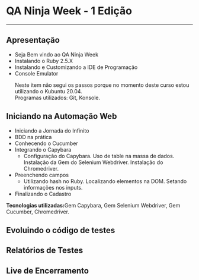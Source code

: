 <h1>QA Ninja Week - 1 Edição</h1>
<hr>

<h2>Apresentação</h2>
<ul>
    <li>Seja Bem vindo ao QA Ninja Week</li>
    <li>Instalando o Ruby 2.5.X</li>
    <li>Instalando e Customizando a IDE de Programação</li>
    <li>Console Emulator</li>
    <p>Neste item não segui os passos porque no momento deste curso estou utilizando o Kubuntu 20.04. <br>
    Programas utilizados: Git, Konsole.
    </p>
</ul>
<h2>Iniciando na Automação Web</h2>
<ul>
    <li>Iniciando a Jornada do Infinito</li>
    <li>BDD na prática</li>
    <li>Conhecendo o Cucumber</li>
    <li>
        Integrando o Capybara
        <ul>
            <li>Configuração do Capybara. Uso de table na massa de dados. Instalação da Gem do Selenium Webdriver. Instalação do Chromedriver.</li>
        </ul>
    </li>
    <li>Preenchendo campos
        <ul>
            <li>Utilizando hash no Ruby. Localizando elementos na DOM. Setando informações nos inputs.</li>
        </ul>
    </li>
    <li>Finalizando o Cadastro</li>
</ul>
<p><strong>Tecnologias utilizadas:</strong>Gem Capybara, Gem Selenium Webdriver, Gem Cucumber, Chromedriver.</p>

<h2>Evoluindo o código de testes</h2>
<h2>Relatórios de Testes</h2>
<h2>Live de Encerramento</h2>